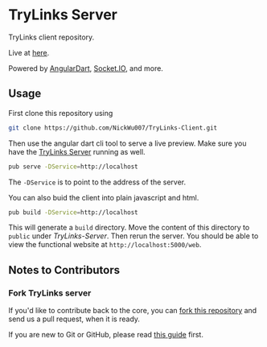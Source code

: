 # TryLinks Server

TryLinks client repository.

Live at [here](http://devpractical.com:5000/web).

Powered by [AngularDart](https://webdev.dartlang.org/angular), [Socket.IO](https://socket.io/), and more.

## Usage

First clone this repository using

~~~bash
git clone https://github.com/NickWu007/TryLinks-Client.git
~~~

Then use the angular dart cli tool to serve a live preview. Make sure you have the [TryLinks Server](https://github.com/NickWu007/TryLinks-Server) running as well.

~~~bash
pub serve -DService=http://localhost
~~~

The `-DService` is to point to the address of the server.

You can also buid the client into plain javascript and html.

~~~bash
pub build -DService=http://localhost
~~~

This will generate a `build` directory. Move the content of this directory to `public` under *TryLinks-Server*. Then rerun the server. You should be able to view the functional website at `http://localhost:5000/web`.

## Notes to Contributors

### Fork TryLinks server

If you'd like to contribute back to the core, you can [fork this repository](https://help.github.com/articles/fork-a-repo) and send us a pull request, when it is ready.

If you are new to Git or GitHub, please read [this guide](https://help.github.com/) first.
